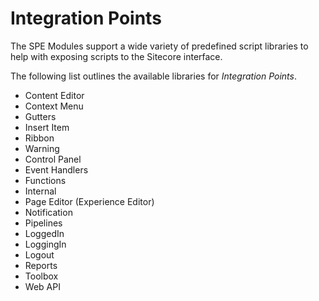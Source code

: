 # Integration Points

The SPE Modules support a wide variety of predefined script libraries to help with exposing scripts to the Sitecore interface.

The following list outlines the available libraries for *Integration Points*.

* Content Editor
 * Context Menu
 * Gutters
 * Insert Item
 * Ribbon
 * Warning
* Control Panel
* Event Handlers
* Functions
* Internal
* Page Editor (Experience Editor)
 * Notification
* Pipelines
 * LoggedIn
 * LoggingIn
 * Logout
* Reports
* Toolbox
* Web API

